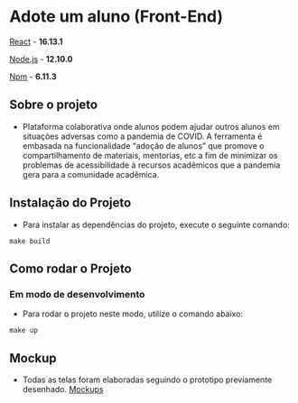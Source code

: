 # Adote um aluno (Front-End)

[React](https://reactjs.org/) - **16.13.1**

[Node.js](https://nodejs.org/en/) - **12.10.0**

[Npm](https://www.npmjs.com/) - **6.11.3**

## Sobre o projeto

- Plataforma colaborativa onde alunos podem ajudar outros alunos em situações
adversas como a pandemia de COVID. A ferramenta é embasada na
funcionalidade “adoção de alunos” que promove o compartilhamento de
materiais, mentorias, etc a fim de minimizar os problemas de acessibilidade à
recursos acadêmicos que a pandemia gera para a comunidade acadêmica.

## Instalação do Projeto

- Para instalar as dependências do projeto, execute o seguinte comando:

```
make build
```
## Como rodar o Projeto

### Em modo de desenvolvimento

- Para rodar o projeto neste modo, utilize o comando abaixo:

```
make up
```

## Mockup

- Todas as telas foram elaboradas seguindo o prototipo previamente desenhado. [Mockups](https://www.figma.com/file/JxJoQXyxEe27zRsAp7rA6T/Untitled)
